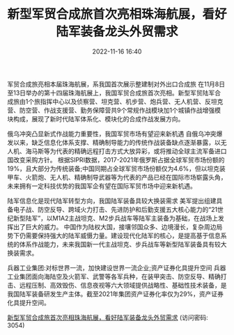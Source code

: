 ﻿---
title: 新型军贸合成旅首次亮相珠海航展，看好陆军装备龙头外贸需求
date: 2022-11-16 16:40
tags:
- 国防军工
updated: 
---

军贸合成旅亮相本届珠海航展，系我国首次展示整建制对外出口合成旅
在11月8日至13日举办的第十四届珠海航展上，我国军贸合成旅首次亮相。新型军贸陆军合成旅由1个旅指挥中心以及侦察营、坦克营、机步营、炮兵营、无人机营、反坦克营、防空营、作战支援营、勤务保障营共9个常规作战模块加1个城镇作战增强模块构成，展现了新时代陆军体系化、模块化的合成作战发展方向。

俄乌冲突凸显新式作战能力重要性，我国军贸市场有望迎来新机遇
自俄乌冲突爆发以来，缺乏信息化体系支撑、精确制导能力的传统作战装备缺点逐渐暴露，以无人机、海马斯等为代表的精确远程打击方式大放异彩，或将推动全球主流军备进口国改变采购方针。
根据SIPRI数据，2017-2021年俄罗斯占据全球军贸市场份额的19%，且大部分为传统装备;中国同期占全球军贸市场份额仅为4.6%，但以坦克装甲车、火箭炮、无人机、精确制导武器等为代表的产品已经在国际市场崭露头角，未来拥有一定科技优势的我国军企有望在国际军贸市场中迎来新机遇。
<!-- more -->
陆军信息化是现代陆军转型方向，我国陆军装备具较大换装需求
美军提出组建具备电子战、防空反导、跨域火力打击、先进防护和后勤支援五大核心能力的“21世纪新型陆军”，以M1A2主战坦克、M2步兵战车等陆军主装备为基础，在战场上发挥出了巨大的威力。
中国作为陆权大国，接壤邻国众多、边境漫长，复杂周边局势下仍需要保持强大的陆军威慑力量。建设现代化陆军的核心，是提高基于信息系统的体系作战能力，未来我国新一代主战坦克、步兵战车等新型陆军装备具有较大换装需求。

兵器工业集团:对标世界一流，加快建设世界一流企业;资产证券化具提升空间
兵器工业集团面向海陆空及火箭军、武警等各军兵种，在装甲突击、防空反导、精确打击、远程压制、高效毁伤、信息夜视等六大领域提供战略性、基础性技术装备，是我国陆军装备研发生产主体。截至2021年集团资产证券化率仅为29%，资产证券化具提升空间。

[新型军贸合成旅首次亮相珠海航展，看好陆军装备龙头外贸需求](https://url12.ctfile.com/f/3948612-724539889-750e9b?p=3054)
(访问密码: 3054)
